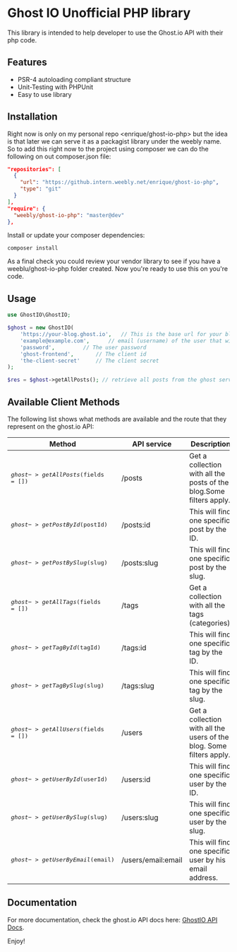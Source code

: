 Ghost IO Unofficial PHP library
===============================

This library is intended to help developer to use the Ghost.io API with their php code.

Features
--------

* PSR-4 autoloading compliant structure
* Unit-Testing with PHPUnit
* Easy to use library


Installation
------------

Right now is only on my personal repo <enrique/ghost-io-php> but the idea is that later we can serve it as a packagist library under the weebly name. So to add this right now to the project using composer we can do the following on out composer.json file:

```json
"repositories": [
  {
    "url": "https://github.intern.weebly.net/enrique/ghost-io-php",
    "type": "git"
  }
],
"require": {
  "weebly/ghost-io-php": "master@dev"
},
```

Install or update your composer dependencies:

```shell
composer install
```

As a final check you could review your vendor library to see if you have a weeblu/ghost-io-php folder created.
Now you're ready to use this on you're code.

Usage
-----

```php
use GhostIO\GhostIO;

$ghost = new GhostIO(
	'https://your-blog.ghost.io',	// This is the base url for your blog
	'example@example.com',		// email (username) of the user that will do the API requests
	'password',			// The user password
	'ghost-frontend',		// The client id
	'the-client-secret'		// The client secret
);

$res = $ghost->getAllPosts(); // retrieve all posts from the ghost server

```

Available Client Methods
------------------------

The following list shows what methods are available and the route that they represent on the ghost.io API:

| Method                            | API service   		| Description                                                          |
| --------------------------------- | --------------------- | -------------------------------------------------------------------- |
| <pre>$ghost->getAllPosts($fields = [])</pre> | /posts        		| Get a collection with all the posts of the blog.Some filters apply.  |
| <pre>$ghost->getPostById($postId)</pre>      | /posts:id     		| This will find one specific post by the ID.                          |
| <pre>$ghost->getPostBySlug($slug)</pre> 		| /posts:slug   		| This will find one specific post by the slug.                        |
| <pre>$ghost->getAllTags($fields = [])</pre> 	| /tags         		| Get a collection with all the tags (categories).                     |
| <pre>$ghost->getTagById($tagId)</pre>        | /tags:id      		| This will find one specific tag by the ID.                           |
| <pre>$ghost->getTagBySlug($slug)</pre> 		| /tags:slug    		| This will find one specific tag by the slug.                         |
| <pre>$ghost->getAllUsers($fields = [])</pre> | /users        		| Get a collection with all the users of the blog. Some filters apply. |
| <pre>$ghost->getUserById($userId)</pre> 		| /users:id     		| This will find one specific user by the ID.                          |
| <pre>$ghost->getUserBySlug($slug)</pre>      | /users:slug   		| This will find one specific user by the slug.                        |
| <pre>$ghost->getUserByEmail($email)</pre>    | /users/email:email   	| This will find one specific user by his email address.               |


Documentation
-------------

For more documentation, check the ghost.io API docs here: [GhostIO API Docs](https://api.ghost.org).

Enjoy!

